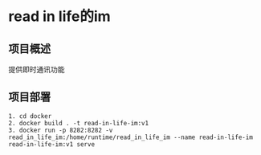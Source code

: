 # read in life的im

## 项目概述

提供即时通讯功能

## 项目部署

```
1. cd docker
2. docker build . -t read-in-life-im:v1
3. docker run -p 8282:8282 -v read_in_life_im:/home/runtime/read_in_life_im --name read-in-life-im read-in-life-im:v1 serve
```
